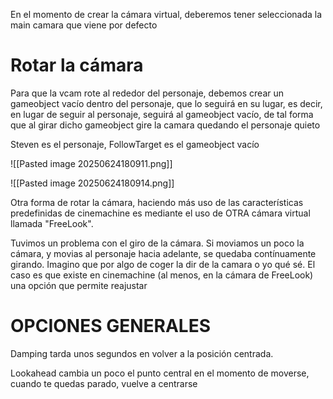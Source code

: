 En el momento de crear la cámara virtual, deberemos tener seleccionada la main camara que viene por defecto

# Rotar la cámara

Para que la vcam rote al rededor del personaje, debemos crear un gameobject vacío dentro del personaje, que lo seguirá en su lugar, es decir, en lugar de seguir al personaje, seguirá al gameobject vacío, de tal forma que al girar dicho gameobject gire la camara quedando el personaje quieto

Steven es el personaje, FollowTarget es el gameobject vacío

![[Pasted image 20250624180911.png]]

![[Pasted image 20250624180914.png]]

Otra forma de rotar la cámara, haciendo más uso de las características predefinidas de cinemachine es mediante el uso de OTRA cámara virtual llamada "FreeLook".

  

Tuvimos un problema con el giro de la cámara. Si moviamos un poco la cámara, y movias al personaje hacia adelante, se quedaba contínuamente girando. Imagino que por algo de coger la dir de la camara o yo qué sé. El caso es que existe en cinemachine (al menos, en la cámara de FreeLook) una opción que permite reajustar

# OPCIONES GENERALES

Damping tarda unos segundos en volver a la posición centrada.

Lookahead cambia un poco el punto central en el momento de moverse, cuando te quedas parado, vuelve a centrarse